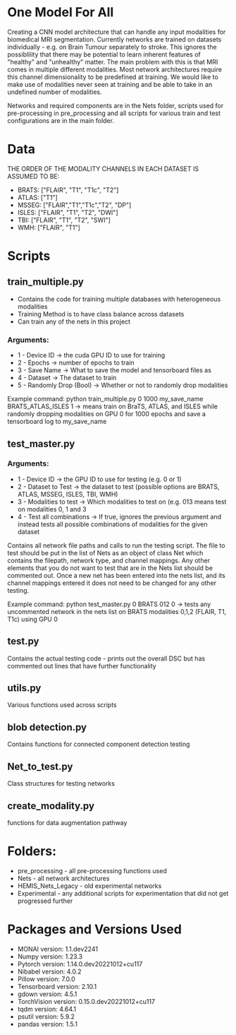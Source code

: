 # One Model For All

Creating a CNN model architecture that can handle any input modalities for biomedical MRI segmentation. Currently networks are trained on datasets individually - e.g. on Brain Tumour separately to stroke. This ignores the possiblility that there may be potential to learn inherent features of "healthy" and "unhealthy" matter. The main problem with this is that MRI comes in multiple different modalities. Most network architectures require this channel dimensionality to be predefined at training. We would like to make use of modalities never seen at training and be able to take in an undefined number of modalities.

Networks and required components are in the Nets folder, scripts used for pre-processing in pre_processing and all scripts for various train and test configurations are in the main folder.

# Data
THE ORDER OF THE MODALITY CHANNELS IN EACH DATASET IS ASSUMED TO BE:
* BRATS: ["FLAIR", "T1", "T1c", "T2"]
* ATLAS: ["T1"]
* MSSEG: ["FLAIR","T1","T1c","T2", "DP"]
* ISLES: ["FLAIR", "T1", "T2", "DWI"]
* TBI: ["FLAIR", "T1", "T2", "SWI"]
* WMH: ["FLAIR", "T1"]

# Scripts
## train_multiple.py
- Contains the code for training multiple databases with heterogeneous modalities
- Training Method is to have class balance across datasets
- Can train any of the nets in this project

### Arguments:
* 1 - Device ID -> the cuda GPU ID to use for training
* 2 - Epochs -> number of epochs to train
* 3 - Save Name -> What to save the model and tensorboard files as
* 4 - Dataset -> The dataset to train
* 5 - Randomly Drop (Bool) -> Whether or not to randomly drop modalities

Example command:
python train_multiple.py 0 1000 my_save_name BRATS_ATLAS_ISLES 1
-> means train on BraTS, ATLAS, and ISLES while randomly dropping modalities on GPU 0 for 1000 epochs and save a tensorboard log to my_save_name

## test_master.py 
### Arguments:
* 1 - Device ID -> the GPU ID to use for testing (e.g. 0 or 1)
* 2 - Dataset to Test -> the dataset to test (possible options are BRATS, ATLAS, MSSEG, ISLES, TBI, WMH)
* 3 - Modalities to test -> Which modalities to test on (e.g. 013 means test on modalities 0, 1 and 3
* 4 - Test all combinations -> If true, ignores the previous argument and instead tests all possible combinations of modalities for the given dataset

Contains all network file paths and calls to run the testing script. The file to test should be put in the list of Nets as an object of class Net which contains the filepath, network type, and channel mappings. Any other elements that you do not want to test that are in the Nets list should be commented out. Once a new net has been entered into the nets list, and its channel mappings entered it does not need to be changed for any other testing.

Example command:
python test_master.py 0 BRATS 012 0
-> tests any uncommented network in the nets list on BRATS modalities 0,1,2 (FLAIR, T1, T1c) using GPU 0

## test.py 
Contains the actual testing code - prints out the overall DSC but has commented out lines that have further functionality

## utils.py 
Various functions used across scripts

## blob detection.py 
Contains functions for connected component detection testing

## Net_to_test.py 
Class structures for testing networks

## create_modality.py 
functions for data augmentation pathway

# Folders:
* pre_processing - all pre-processing functions used
* Nets - all network architectures
* HEMIS_Nets_Legacy - old experimental networks 
* Experimental - any additional scripts for experimentation that did not get progressed further

# Packages and Versions Used
* MONAI version: 1.1.dev2241
* Numpy version: 1.23.3
* Pytorch version: 1.14.0.dev20221012+cu117
* Nibabel version: 4.0.2
* Pillow version: 7.0.0
* Tensorboard version: 2.10.1
* gdown version: 4.5.1
* TorchVision version: 0.15.0.dev20221012+cu117
* tqdm version: 4.64.1
* psutil version: 5.9.2
* pandas version: 1.5.1
